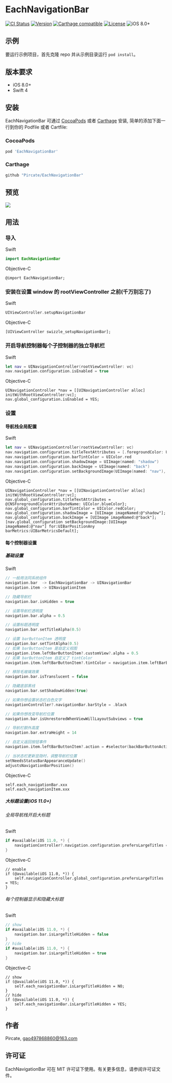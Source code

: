 # EachNavigationBar

[![CI Status](http://img.shields.io/travis/Pircate/EachNavigationBar.svg?style=flat)](https://travis-ci.org/Pircate/EachNavigationBar)
[![Version](https://img.shields.io/cocoapods/v/EachNavigationBar.svg?style=flat)](http://cocoapods.org/pods/EachNavigationBar)
[![Carthage compatible](https://img.shields.io/badge/Carthage-compatible-4BC51D.svg?style=flat)](https://github.com/Carthage/Carthage)
[![License](https://img.shields.io/cocoapods/l/EachNavigationBar.svg?style=flat)](http://cocoapods.org/pods/EachNavigationBar)
![iOS 8.0+](https://img.shields.io/badge/iOS-8.0%2B-blue.svg)

## 示例

要运行示例项目，首先克隆 repo 并从示例目录运行 `pod install`。

## 版本要求

* iOS 8.0+
* Swift 4

## 安装

EachNavigationBar 可通过 [CocoaPods](http://cocoapods.org) 或者 [Carthage](https://github.com/Carthage/Carthage) 安装, 简单的添加下面一行到你的 Podfile 或者 Cartfile:

### CocoaPods

```ruby
pod 'EachNavigationBar'
```

### Carthage
```ruby
github "Pircate/EachNavigationBar"
```

## 预览

![](https://github.com/Pircate/EachNavigationBar/blob/master/demo.gif)

## 用法

### 导入

Swift
``` swift
import EachNavigationBar
```
Objective-C
``` ObjC
@import EachNavigationBar;
```

### 安装在设置 window 的 rootViewController 之前(千万别忘了)

Swift
``` swift
UIViewController.setupNavigationBar
```

Objective-C
``` ObjC
[UIViewController swizzle_setupNavigationBar];
```

### 开启导航控制器每个子控制器的独立导航栏

Swift
``` swift
let nav = UINavigationController(rootViewController: vc)
nav.navigation.configuration.isEnabled = true
```

Objective-C
``` ObjC
UINavigationController *nav = [[UINavigationController alloc] initWithRootViewController:vc];
nav.global_configuration.isEnabled = YES;
```

###  设置
#### 导航栈全局配置

Swift
``` swift
let nav = UINavigationController(rootViewController: vc)
nav.navigation.configuration.titleTextAttributes = [.foregroundColor: UIColor.blue]
nav.navigation.configuration.barTintColor = UIColor.red
nav.navigation.configuration.shadowImage = UIImage(named: "shadow")
nav.navigation.configuration.backImage = UIImage(named: "back")
nav.navigation.configuration.setBackgroundImage(UIImage(named: "nav"), for: .any, barMetrics: .default)
```

Objective-C
``` ObjC
UINavigationController *nav = [[UINavigationController alloc] initWithRootViewController:vc];
nav.global_configuration.titleTextAttributes = @{NSForegroundColorAttributeName: UIColor.blueColor};
nav.global_configuration.barTintColor = UIColor.redColor;
nav.global_configuration.shadowImage = [UIImage imageNamed:@"shadow"];
nav.global_configuration.backImage = [UIImage imageNamed:@"back"];
[nav.global_configuration setBackgroundImage:[UIImage imageNamed:@"nav"] for:UIBarPositionAny barMetrics:UIBarMetricsDefault];
```

#### 每个控制器设置
##### 基础设置

Swift
``` swift
// 一般用法同系统组件
navigation.bar  -> EachNavigationBar -> UINavigationBar
navigation.item -> UINavigationItem

// 隐藏导航栏
navigation.bar.isHidden = true

// 设置导航栏透明度
navigation.bar.alpha = 0.5

// 设置标题透明度
navigation.bar.setTitleAlpha(0.5)

// 设置 barButtonItem 透明度
navigation.bar.setTintAlpha(0.5)
// 如果 barButtonItem 是自定义视图
navigation.item.leftBarButtonItem?.customView?.alpha = 0.5
// 如果 barButtonItem 自定义了 tintColor
navigation.item.leftBarButtonItem?.tintColor = navigation.item.leftBarButtonItem?.tintColor?.withAlphaComponent(0.5)

// 移除毛玻璃效果
navigation.bar.isTranslucent = false

// 隐藏底部黑线
navigation.bar.setShadowHidden(true)

// 如果你想设置状态栏白色文字
navigationController?.navigationBar.barStyle = .black

// 如果你想改变导航栏位置
navigation.bar.isUnrestoredWhenViewWillLayoutSubviews = true

// 导航栏额外高度
navigation.bar.extraHeight = 14

// 自定义返回按钮事件
navigation.item.leftBarButtonItem?.action = #selector(backBarButtonAction)

// 当状态栏更新显隐时，调整导航栏位置
setNeedsStatusBarAppearanceUpdate()
adjustsNavigationBarPosition()
```

Objective-C
``` ObjC
self.each_navigationBar.xxx
self.each_navigationItem.xxx
```

##### 大标题设置(iOS 11.0+)

###### 全局导航栈开启大标题

Swift
``` swift
if #available(iOS 11.0, *) {
    navigationController?.navigation.configuration.prefersLargeTitles = true
}
```

Objective-C
``` ObjC
// enable
if (@available(iOS 11.0, *)) {
    self.navigationController.global_configuration.prefersLargeTitles = YES;
}
```

###### 每个控制器显示和隐藏大标题

Swift
``` swift
// show
if #available(iOS 11.0, *) {
    navigation.bar.isLargeTitleHidden = false
}
// hide
if #available(iOS 11.0, *) {
    navigation.bar.isLargeTitleHidden = true
}
```

Objective-C
``` ObjC
// show
if (@available(iOS 11.0, *)) {
    self.each_navigationBar.isLargeTitleHidden = NO;
}
// hide
if (@available(iOS 11.0, *)) {
    self.each_navigationBar.isLargeTitleHidden = YES;
}
```

## 作者

Pircate, gao497868860@163.com

## 许可证

EachNavigationBar 可在 MIT 许可证下使用。有关更多信息，请参阅许可证文件。
